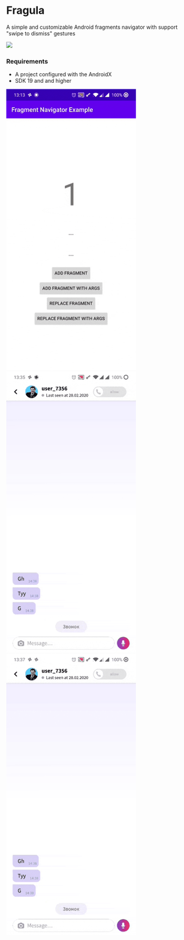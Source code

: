 # Fragula
A simple and customizable Android fragments navigator with support "swipe to dismiss" gestures

![](20200301_131107.gif)

### Requirements
* A project configured with the AndroidX
* SDK 19 and and higher



![](20200301_131439.gif)
![](20200301_133838.gif)
![](20200301_133937.gif)
